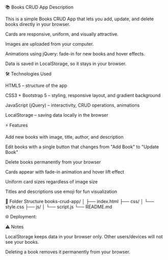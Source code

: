 📚 Books CRUD App
Description

This is a simple Books CRUD App that lets you add, update, and delete books directly in your browser.

Cards are responsive, uniform, and visually attractive.

Images are uploaded from your computer.

Animations using jQuery: fade-in for new books and hover effects.

Data is saved in LocalStorage, so it stays in your browser.

🛠 Technologies Used

HTML5 – structure of the app

CSS3 + Bootstrap 5 – styling, responsive layout, and gradient background

JavaScript (jQuery) – interactivity, CRUD operations, animations

LocalStorage – saving data locally in the browser

⚡ Features

Add new books with image, title, author, and description

Edit books with a single button that changes from "Add Book" to "Update Book"

Delete books permanently from your browser

Cards appear with fade-in animation and hover lift effect

Uniform card sizes regardless of image size

Titles and descriptions use emoji for fun visualization

📂 Folder Structure
books-crud-app/
│
├── index.html
├── css/
│   └── style.css
├── js/
│   └── script.js
└── README.md

🌐 Deployment:

⚠ Notes

LocalStorage keeps data in your browser only. Other users/devices will not see your books.

Deleting a book removes it permanently from your browser.
